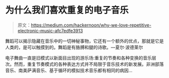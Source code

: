 # 为什么我们喜欢重复的电子音乐

> 原文：<https://medium.com/hackernoon/why-we-love-repetitive-electronic-music-afc7edfe3913>

舞蹈可以揭示隐藏在音乐中的一切神秘事物，它还有一个额外的优点，那就是它是人类的，是可以触摸到的。舞蹈是有胳膊和腿的诗歌。—夏尔·波德莱尔

电子舞曲一直是旧模式以新面目出现的游乐场:重复的节奏和各种变换的音乐层次。然而，重复节奏模式的各种表达方式并不局限于音乐技术的新发展。非洲部落音乐、南美萨满音乐、基于循环的模拟技术音乐都有相同的病因…
